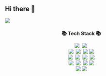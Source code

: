 ## Hi there 👋

<img src="https://github-readme-stats.vercel.app/api?username=asd42270&show_icons=true&theme=dark)">

<h3 align="center">📚 Tech Stack 📚</h3>
<p align="center">
    <img src="https://img.shields.io/badge/Java-007396?style=flat square&logo=Java&logoColor=white"/></a>&nbsp
  <img src="https://img.shields.io/badge/Python-3766AB?style=flat-square&logo=Python&logoColor=white"/></a>&nbsp
    <br>
  <img src="https://img.shields.io/badge/Spring-6DB33F?style=flat-square&logo=Spring&logoColor=white"/></a>&nbsp
  <img src="https://img.shields.io/badge/SpringBoot-6DB33F?style=flat-square&logo=SpringBoot&logoColor=white"/></a>&nbsp
  <img src="https://img.shields.io/badge/SpringSecurity-6DB33F?style=flat-square&logo=Spring&logoColor=white">
  <img src="https://img.shields.io/badge/JUnit5-25A162?style=flat-square&logo=JUnit5&logoColor=white">
    <br>
  <img src="https://img.shields.io/badge/Mysql-E6B91E?style=flat-square&logo=MySql&logoColor=white"/></a>&nbsp
    <img src="https://img.shields.io/badge/PostgreSQL-4169E1?style=flat-square&logo=MySql&logoColor=white"/></a>&nbsp
    <img src="https://img.shields.io/badge/Redis-FF4438?style=flat-square&logo=MySql&logoColor=white"/></a>&nbsp
    <img src="https://img.shields.io/badge/Hibernate-59666C?style=flat-square&logo=Hibernate&logoColor=white">
   <br>
  <img src="https://img.shields.io/badge/AWS-232F3E?style=flat-square&logo=AmazonAWS&logoColor=white"/></a>&nbsp 
  <img src="https://img.shields.io/badge/Docker-2496ED?style=flat-square&logo=Docker&logoColor=white"/></a>&nbsp
  <img src="https://img.shields.io/badge/GitHub Actions-2088FF?style=flat-square&logo=GitHub Actions&logoColor=white">
  <img src="https://img.shields.io/badge/Amazon%20EC2-FF9900?style=flat-square&logo=Amazon%20EC2&logoColor=white">
  <br>
<img src="https://img.shields.io/badge/Git-F05032?style=flat-square&logo=git&logoColor=white"/>
  <img src="https://img.shields.io/badge/GitHub-181717?style=flat-square&logo=GitHub&logoColor=white"/>
  </p>
<!--
**asd42270/asd42270** is a ✨ _special_ ✨ repository because its `README.md` (this file) appears on your GitHub profile.

Here are some ideas to get you started:

- 🔭 I’m currently working on ...
- 🌱 I’m currently learning ...
- 👯 I’m looking to collaborate on ...
- 🤔 I’m looking for help with ...
- 💬 Ask me about ...
- 📫 How to reach me: ...
- 😄 Pronouns: ...
- ⚡ Fun fact: ...
-->
